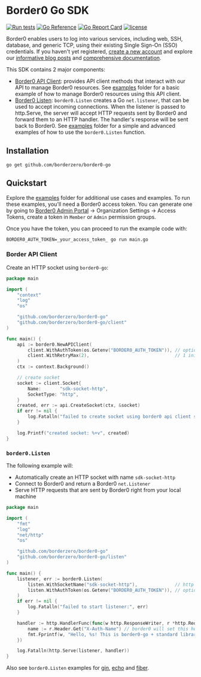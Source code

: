 # Border0 Go SDK

[![Run tests](https://github.com/borderzero/border0-go/actions/workflows/run_tests.yml/badge.svg)](https://github.com/borderzero/border0-go/actions/workflows/run_tests.yml)
[![Go Reference](https://pkg.go.dev/badge/github.com/borderzero/border0-go.svg)](https://pkg.go.dev/github.com/borderzero/border0-go)
[![Go Report Card](https://goreportcard.com/badge/github.com/borderzero/border0-go)](https://goreportcard.com/report/github.com/borderzero/border0-go)
[![license](https://img.shields.io/github/license/borderzero/border0-go)](https://github.com/borderzero/border0-go/blob/master/LICENSE)

Border0 enables users to log into various services, including web, SSH, database, and generic TCP, using their existing Single Sign-On (SSO) credentials.
If you haven't yet registered, [create a new account](https://portal.border0.com/register) and explore our [informative blog posts](https://www.border0.com/blog)
and [comprehensive documentation](https://docs.border0.com/docs/quick-start).

This SDK contains 2 major components:

- [Border0 API Client](./client): provides API client methods that interact with our API to manage Border0 resources. See [examples](./examples)
  folder for a basic example of how to manage Border0 resources using this API client.
- [Border0 Listen](./listen): `border0.Listen` creates a Go `net.listener`, that can be used to accept incoming connections. When the
  listener is passed to http.Serve, the server will accept HTTP requests sent by Border0 and forward them to an HTTP handler. The handler's
  response will be sent back to Border0. See [examples](./examples) folder for a simple and advanced examples of how to use the `border0.Listen`
  function.

## Installation

```shell
go get github.com/borderzero/border0-go
```

## Quickstart

Explore the [examples](./examples) folder for additional use cases and examples. To run these examples, you'll need a Border0 access token.
You can generate one by going to [Border0 Admin Portal](https://portal.border0.com) -> Organization Settings -> Access Tokens, create a token in `Member` or `Admin` permission groups.

Once you have the token, you can proceed to run the example code with:

```shell
BORDER0_AUTH_TOKEN=_your_access_token_ go run main.go
```

### Border API Client

Create an HTTP socket using `border0-go`:

```go
package main

import (
	"context"
	"log"
	"os"

	"github.com/borderzero/border0-go"
	"github.com/borderzero/border0-go/client"
)

func main() {
	api := border0.NewAPIClient(
		client.WithAuthToken(os.Getenv("BORDER0_AUTH_TOKEN")), // optional, if not provided, Border0 SDK will use BORDER0_AUTH_TOKEN env var
		client.WithRetryMax(2),                                // 1 initial + 2 retries = 3 attempts
	)
	ctx := context.Background()

	// create socket
	socket := client.Socket{
		Name:       "sdk-socket-http",
		SocketType: "http",
	}
	created, err := api.CreateSocket(ctx, &socket)
	if err != nil {
		log.Fatalln("failed to create socket using border0 api client sdk:", err)
	}

	log.Printf("created socket: %+v", created)
}
```

### `border0.Listen`

The following example will:

- Automatically create an HTTP socket with name `sdk-socket-http`
- Connect to Border0 and return a Border0 `net.Listener`
- Serve HTTP requests that are sent by Border0 right from your local machine

```go
package main

import (
	"fmt"
	"log"
	"net/http"
	"os"

	"github.com/borderzero/border0-go"
	"github.com/borderzero/border0-go/listen"
)

func main() {
	listener, err := border0.Listen(
		listen.WithSocketName("sdk-socket-http"),              // http socket name the listener will be bound to, socket will be created if not exists
		listen.WithAuthToken(os.Getenv("BORDER0_AUTH_TOKEN")), // optional, if not provided, Border0 SDK will use BORDER0_AUTH_TOKEN env var
	)
	if err != nil {
		log.Fatalln("failed to start listener:", err)
	}

	handler := http.HandlerFunc(func(w http.ResponseWriter, r *http.Request) {
		name := r.Header.Get("X-Auth-Name") // border0 will set this header along with a few other identity related headers
		fmt.Fprintf(w, "Hello, %s! This is border0-go + standard library http.", name)
	})

	log.Fatalln(http.Serve(listener, handler))
}
```

Also see `border0.Listen` examples for [gin](./examples/02-gin-listener/main.go), [echo](./examples/02-echo-listener/main.go) and [fiber](./examples/02-fiber-listener/main.go).
